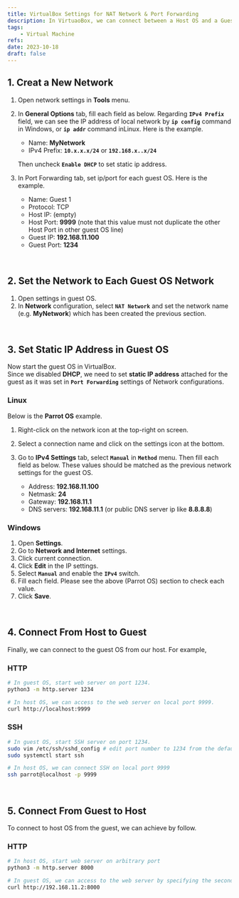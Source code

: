 ```yaml
---
title: VirtualBox Settings for NAT Network & Port Forwarding
description: In VirtuaoBox, we can connect between a Host OS and a Guest OS by setting NAT network and port forwarding.
tags:
    - Virtual Machine
refs:
date: 2023-10-18
draft: false
---
```


## 1. Creat a New Network

1. Open network settings in **Tools** menu.
2. In **General Options** tab, fill each field as below. Regarding **`IPv4 Prefix`** field, we can see the IP address of local network by **`ip config`** command in Windows, or **`ip addr`** command inLinux. Here is the example.  

    - Name: **MyNetwork**
    - IPv4 Prefix: **`10.x.x.x/24`** or **`192.168.x..x/24`**
    
    Then uncheck **`Enable DHCP`** to set static ip address.
    
3. In Port Forwarding tab, set ip/port for each guest OS. Here is the example.  

    - Name: Guest 1
    - Protocol: TCP
    - Host IP: (empty)
    - Host Port: **9999** (note that this value must not duplicate the other Host Port in other guest OS line)
    - Guest IP: **192.168.11.100**
    - Guest Port: **1234**

<br />

## 2. Set the Network to Each Guest OS Network

1. Open settings in guest OS.
2. In **Network** configuration, select **`NAT Network`** and set the network name (e.g. **MyNetwork**) which has been created the previous section.

<br />

## 3. Set Static IP Address in Guest OS

Now start the guest OS in VirtualBox.  
Since we disabled **DHCP**, we need to set **static IP address** attached for the guest as it was set in **`Port Forwarding`** settings of Network configurations.  

### Linux

Below is the **Parrot OS** example.

1. Right-click on the network icon at the top-right on screen.
2. Select a connection name and click on the settings icon at the bottom.
3. Go to **IPv4 Settings** tab, select **`Manual`** in **`Method`** menu. Then fill each field as below. These values should be matched as the previous network settings for the guest OS.

    - Address: **192.168.11.100**
    - Netmask: **24**
    - Gateway: **192.168.11.1**
    - DNS servers: **192.168.11.1** (or public DNS server ip like **8.8.8.8**)

### Windows

1. Open **Settings**.
2. Go to **Network and Internet** settings.
3. Click current connection.
4. Click **Edit** in the IP settings.
5. Select **`Manual`** and enable the **`IPv4`** switch.
6. Fill each field. Please see the above (Parrot OS) section to check each value.
7. Click **Save**.

<br />

## 4. Connect From Host to Guest

Finally, we can connect to the guest OS from our host. For example,

### HTTP

```bash
# In guest OS, start web server on port 1234.
python3 -m http.server 1234

# In host OS, we can access to the web server on local port 9999.
curl http://localhost:9999
```

### SSH

```bash
# In guest OS, start SSH server on port 1234.
sudo vim /etc/ssh/sshd_config # edit port number to 1234 from the default port 22.
sudo systemctl start ssh

# In host OS, we can connect SSH on local port 9999
ssh parrot@localhost -p 9999
```

<br />

## 5. Connect From Guest to Host

To connect to host OS from the guest, we can achieve by follow.

### HTTP

```bash
# In host OS, start web server on arbitrary port
python3 -m http.server 8000

# In guest OS, we can access to the web server by specifying the second ip address (x.x.x.2) in local network.
curl http://192.168.11.2:8000
```
